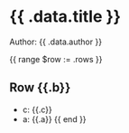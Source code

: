 # {{ .data.title }}

Author: {{ .data.author }}

{{ range $row := .rows }}
## Row {{.b}}

- c: {{.c}}
- a: {{.a}}
  {{ end }}